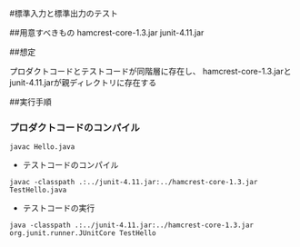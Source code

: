 #標準入力と標準出力のテスト

##用意すべきもの
hamcrest-core-1.3.jar
junit-4.11.jar


##想定

プロダクトコードとテストコードが同階層に存在し、
hamcrest-core-1.3.jarとjunit-4.11.jarが親ディレクトリに存在する

##実行手順

### プロダクトコードのコンパイル

```
javac Hello.java
```

* テストコードのコンパイル

```
javac -classpath .:../junit-4.11.jar:../hamcrest-core-1.3.jar TestHello.java
```

* テストコードの実行

```
java -classpath .:../junit-4.11.jar:../hamcrest-core-1.3.jar org.junit.runner.JUnitCore TestHello
```
